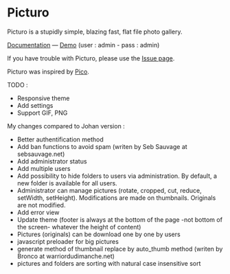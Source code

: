Picturo
====

Picturo is a stupidly simple, blazing fast, flat file photo gallery. 

[Documentation](http://jbleuzen.github.io/Picturo/) — [Demo](http://picturo.johanbleuzen.fr) (user : admin - pass : admin)

If you have trouble with Picturo, please use the [Issue page](https://github.com/jbleuzen/Picturo/issues).

Picturo was inspired by [Pico](https://github.com/gilbitron/Pico).

TODO : 

 * Responsive theme
 * Add settings
 * Support GIF, PNG

My changes compared to Johan version :
 * Better authentification method
 * Add ban functions to avoid spam (writen by Seb Sauvage at sebsauvage.net)
 * Add administrator status
 * Add multiple users
 * Add possibility to hide folders to users via administration. By default, a new folder is available for all users.
 * Administrator can manage pictures (rotate, cropped, cut, reduce, setWidth, setHeight). Modifications are made on thumbnails. Originals are not modified.
 * Add error view
 * Update theme (footer is always at the bottom of the page -not bottom of the screen- whatever the height of content)
 * Pictures (originals) can be download one by one by users
 * javascript preloader for big pictures
 * generate method of thumbnail replace by auto_thumb method (writen by Bronco at warriordudimanche.net)
 * pictures and folders are sorting with natural case insensitive sort

